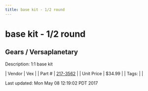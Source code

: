 ```yaml
---
title: base kit - 1/2 round
---
```


# base kit - 1/2 round
## Gears / Versaplanetary
Description: 	1:1 base kit 

| Vendor | Vex | 
| Part # | [217-3562](http://www.vexrobotics.com/versaplanetary.html) | 
| Unit Price | $34.99 | 
| Tags: |  | 

Last updated: Mon May 08 12:19:02 PDT 2017